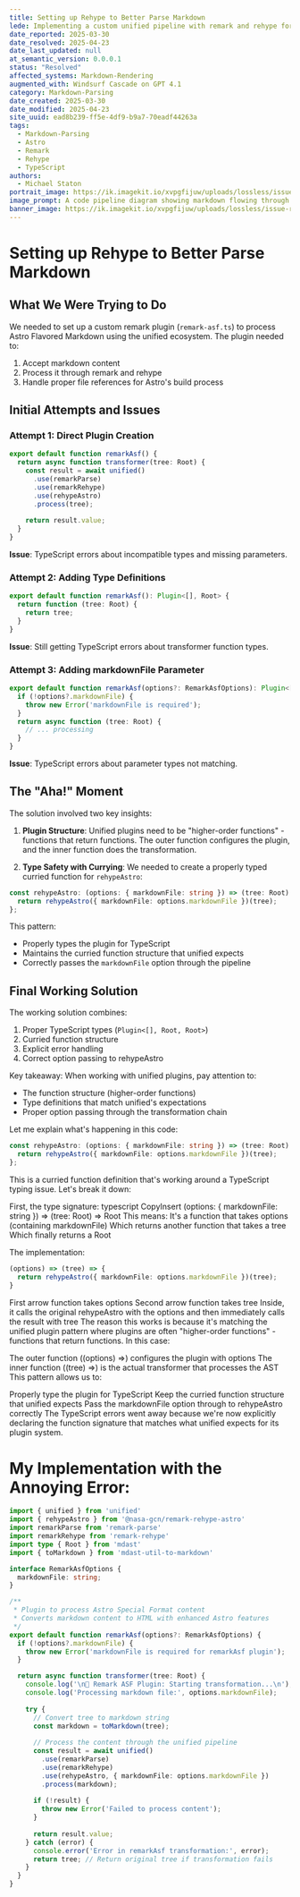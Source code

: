 ```yaml
---
title: Setting up Rehype to Better Parse Markdown
lede: Implementing a custom unified pipeline with remark and rehype for Astro Flavored Markdown, solving file reference and plugin integration issues.
date_reported: 2025-03-30
date_resolved: 2025-04-23
date_last_updated: null
at_semantic_version: 0.0.0.1
status: "Resolved"
affected_systems: Markdown-Rendering
augmented_with: Windsurf Cascade on GPT 4.1
category: Markdown-Parsing
date_created: 2025-03-30
date_modified: 2025-04-23
site_uuid: ead8b239-ff5e-4df9-b9a7-70eadf44263a
tags:
  - Markdown-Parsing
  - Astro
  - Remark
  - Rehype
  - TypeScript
authors:
  - Michael Staton
portrait_image: https://ik.imagekit.io/xvpgfijuw/uploads/lossless/issue-resolutions/2025-05-05_portrait_image_Setting-up-Rehype-to-Better-Parse-Markdown_178e47ac-e930-4acc-960e-84ddef36ec7a_HQIJ--Ack.webp
image_prompt: A code pipeline diagram showing markdown flowing through remark and rehype plugins, with Astro and TypeScript icons, in a clean, modern style.
banner_image: https://ik.imagekit.io/xvpgfijuw/uploads/lossless/issue-resolutions/2025-05-05_banner_image_Setting-up-Rehype-to-Better-Parse-Markdown_11ef1788-a0e6-424a-b30d-4608c053f04a_UKTl6w0oU.webp
---
```

# Setting up Rehype to Better Parse Markdown

## What We Were Trying to Do

We needed to set up a custom remark plugin (`remark-asf.ts`) to process Astro Flavored Markdown using the unified ecosystem. The plugin needed to:
1. Accept markdown content
2. Process it through remark and rehype
3. Handle proper file references for Astro's build process

## Initial Attempts and Issues

### Attempt 1: Direct Plugin Creation

```typescript
export default function remarkAsf() {
  return async function transformer(tree: Root) {
    const result = await unified()
      .use(remarkParse)
      .use(remarkRehype)
      .use(rehypeAstro)
      .process(tree);
    
    return result.value;
  }
}
```

**Issue**: TypeScript errors about incompatible types and missing parameters.

### Attempt 2: Adding Type Definitions

```typescript
export default function remarkAsf(): Plugin<[], Root> {
  return function (tree: Root) {
    return tree;
  }
}
```

**Issue**: Still getting TypeScript errors about transformer function types.

### Attempt 3: Adding markdownFile Parameter

```typescript
export default function remarkAsf(options?: RemarkAsfOptions): Plugin<[RemarkAsfOptions?], Root> {
  if (!options?.markdownFile) {
    throw new Error('markdownFile is required');
  }
  return async function (tree: Root) {
    // ... processing
  }
}
```

**Issue**: TypeScript errors about parameter types not matching.

## The "Aha!" Moment

The solution involved two key insights:

1. **Plugin Structure**: Unified plugins need to be "higher-order functions" - functions that return functions. The outer function configures the plugin, and the inner function does the transformation.

2. **Type Safety with Currying**: We needed to create a properly typed curried function for `rehypeAstro`:

```typescript
const rehypeAstro: (options: { markdownFile: string }) => (tree: Root) => Root = (options) => (tree) => {
  return rehypeAstro({ markdownFile: options.markdownFile })(tree);
};
```

This pattern:
- Properly types the plugin for TypeScript
- Maintains the curried function structure that unified expects
- Correctly passes the `markdownFile` option through the pipeline

## Final Working Solution

The working solution combines:
1. Proper TypeScript types (`Plugin<[], Root, Root>`)
2. Curried function structure
3. Explicit error handling
4. Correct option passing to rehypeAstro

Key takeaway: When working with unified plugins, pay attention to:
- The function structure (higher-order functions)
- Type definitions that match unified's expectations
- Proper option passing through the transformation chain

Let me explain what's happening in this code:

```typescript
const rehypeAstro: (options: { markdownFile: string }) => (tree: Root) => Root = (options) => (tree) => {
  return rehypeAstro({ markdownFile: options.markdownFile })(tree);
};
```
This is a curried function definition that's working around a TypeScript typing issue. Let's break it down:

First, the type signature:
typescript
CopyInsert
(options: { markdownFile: string }) => (tree: Root) => Root
This means:
It's a function that takes options (containing markdownFile)
Which returns another function that takes a tree
Which finally returns a Root

The implementation:
```typescript
(options) => (tree) => {
  return rehypeAstro({ markdownFile: options.markdownFile })(tree);
}
```
First arrow function takes options
Second arrow function takes tree
Inside, it calls the original rehypeAstro with the options and then immediately calls the result with tree
The reason this works is because it's matching the unified plugin pattern where plugins are often "higher-order functions" - functions that return functions. In this case:

The outer function ((options) =>) configures the plugin with options
The inner function ((tree) =>) is the actual transformer that processes the AST
This pattern allows us to:

Properly type the plugin for TypeScript
Keep the curried function structure that unified expects
Pass the markdownFile option through to rehypeAstro correctly
The TypeScript errors went away because we're now explicitly declaring the function signature that matches what unified expects for its plugin system.

# My Implementation with the Annoying Error:

```typescript
import { unified } from 'unified'
import { rehypeAstro } from '@nasa-gcn/remark-rehype-astro'
import remarkParse from 'remark-parse'
import remarkRehype from 'remark-rehype'
import type { Root } from 'mdast'
import { toMarkdown } from 'mdast-util-to-markdown'

interface RemarkAsfOptions {
  markdownFile: string;
}

/**
 * Plugin to process Astro Special Format content
 * Converts markdown content to HTML with enhanced Astro features
 */
export default function remarkAsf(options?: RemarkAsfOptions) {
  if (!options?.markdownFile) {
    throw new Error('markdownFile is required for remarkAsf plugin');
  }

  return async function transformer(tree: Root) {
    console.log('\n🚀 Remark ASF Plugin: Starting transformation...\n');
    console.log('Processing markdown file:', options.markdownFile);
    
    try {
      // Convert tree to markdown string
      const markdown = toMarkdown(tree);
      
      // Process the content through the unified pipeline
      const result = await unified()
        .use(remarkParse)
        .use(remarkRehype)
        .use(rehypeAstro, { markdownFile: options.markdownFile })
        .process(markdown);
      
      if (!result) {
        throw new Error('Failed to process content');
      }
      
      return result.value;
    } catch (error) {
      console.error('Error in remarkAsf transformation:', error);
      return tree; // Return original tree if transformation fails
    }
  }
}
